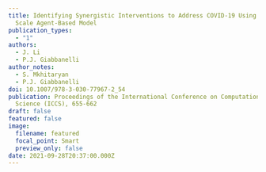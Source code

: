 ```yaml
---
title: Identifying Synergistic Interventions to Address COVID-19 Using a Large
  Scale Agent-Based Model
publication_types:
  - "1"
authors:
  - J. Li
  - P.J. Giabbanelli
author_notes:
  - S. Mkhitaryan
  - P.J. Giabbanelli
doi: 10.1007/978-3-030-77967-2_54
publication: Proceedings of the International Conference on Computational
  Science (ICCS), 655-662
draft: false
featured: false
image:
  filename: featured
  focal_point: Smart
  preview_only: false
date: 2021-09-28T20:37:00.000Z
---
```


